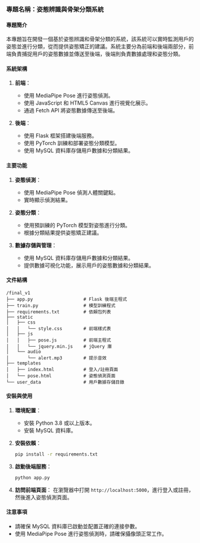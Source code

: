 ### 專題名稱：姿態辨識與骨架分類系統

#### 專題簡介
本專題旨在開發一個基於姿態辨識和骨架分類的系統，該系統可以實時監測用戶的姿態並進行分類，從而提供姿態矯正的建議。系統主要分為前端和後端兩部分，前端負責捕捉用戶的姿態數據並傳送至後端，後端則負責數據處理和姿態分類。

#### 系統架構
1. **前端**：
   - 使用 MediaPipe Pose 進行姿態偵測。
   - 使用 JavaScript 和 HTML5 Canvas 進行視覺化展示。
   - 通過 Fetch API 將姿態數據傳送至後端。

2. **後端**：
   - 使用 Flask 框架搭建後端服務。
   - 使用 PyTorch 訓練和部署姿態分類模型。
   - 使用 MySQL 資料庫存儲用戶數據和分類結果。

#### 主要功能
1. **姿態偵測**：
   - 使用 MediaPipe Pose 偵測人體關鍵點。
   - 實時顯示偵測結果。

2. **姿態分類**：
   - 使用預訓練的 PyTorch 模型對姿態進行分類。
   - 根據分類結果提供姿態矯正建議。

3. **數據存儲與管理**：
   - 使用 MySQL 資料庫存儲用戶數據和分類結果。
   - 提供數據可視化功能，展示用戶的姿態數據和分類結果。

#### 文件結構
```
/final_v1
├── app.py                   # Flask 後端主程式
├── train.py                 # 模型訓練程式
├── requirements.txt         # 依賴包列表
├── static
│   ├── css
│   │   └── style.css        # 前端樣式表
│   ├── js
│   │   ├── pose.js          # 前端主程式
│   │   └── jquery.min.js    # jQuery 庫
│   └── audio
│       └── alert.mp3        # 提示音效
├── templates
│   ├── index.html           # 登入/註冊頁面
│   └── pose.html            # 姿態偵測頁面
└── user_data                # 用戶數據存儲目錄
```

#### 安裝與使用
1. **環境配置**：
   - 安裝 Python 3.8 或以上版本。
   - 安裝 MySQL 資料庫。

2. **安裝依賴**：
   ```bash
   pip install -r requirements.txt
   ```

3. **啟動後端服務**：
   ```bash
   python app.py
   ```

4. **訪問前端頁面**：
   在瀏覽器中打開 `http://localhost:5000`，進行登入或註冊，然後進入姿態偵測頁面。

#### 注意事項
- 請確保 MySQL 資料庫已啟動並配置正確的連接參數。
- 使用 MediaPipe Pose 進行姿態偵測時，請確保攝像頭正常工作。